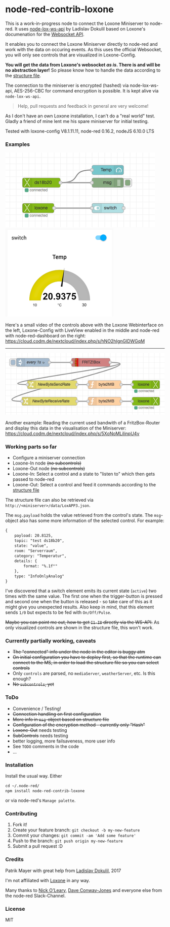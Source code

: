 # node-red-contrib-loxone

This is a work-in-progress node to connect the Loxone Miniserver to
node-red. It uses [node-lox-ws-api](https://github.com/alladdin/node-lox-ws-api) 
by Ladislav Dokulil based on Loxone's documenation for the [Websocket API](https://www.loxone.com/dede/wp-content/uploads/sites/2/2016/08/loxone-communicating-with-the-miniserver.pdf).

It enables you to connect the Loxone Miniserver directly to node-red and work with the data
on occuring events. As this uses the official Websocket, you will only see controls that are 
visualized in Loxone-Config. 

**You will get the data from Loxone's websocket _as is_. There is and will be no abstraction layer!**
So please know how to handle the data according to the [structure file](https://www.loxone.com/dede/wp-content/uploads/sites/2/2016/08/loxone-structure-file.pdf?x48792).


The connection to the miniserver is encrypted (hashed) via node-lox-ws-api, AES-256-CBC for command encryption 
is possible. It is kept alive via `node-lox-ws-api`.

> Help, pull requests and feedback in general are very welcome!

As I don't have an own Loxone installation, I can't do a "real world" test. 
Gladly a friend of mine lent me his spare miniserver for initial testing.

Tested with loxone-config V8.1.11.11, node-red 0.16.2, nodeJS 6.10.0 LTS

### Examples

![image of node-red editor](node-red-contrib-loxone-editor.png)
![image node-red dashboard](node-red-contrib-loxone-dashboard.png)

Here's a small video of the controls above with the Loxone Webinterface on the left, Loxone-Config with LiveView enabled in the 
middle and node-red with node-red-dashboard on the right: https://cloud.codm.de/nextcloud/index.php/s/hNO2hIgnGIDWGqM

--- 

![image of node-red flow for fritzbox](node-red-contrib-loxone-demo-fritz.png)
  
Another example: Reading the current used bandwith of a FritzBox-Router and display 
this data in the visualisation of the Miniserver:  https://cloud.codm.de/nextcloud/index.php/s/5XoNoMLilinpU4v
    

### Working parts so far
* Configure a miniserver connection 
* Loxone-In node ~~(no subcontrols)~~
* Loxone-Out node ~~(no subcontrols)~~
* Loxone-In: Select a control and a state to "listen to" which then gets passed to node-red
* Loxone-Out: Select a control and feed it commands according to the [structure file](https://www.loxone.com/dede/wp-content/uploads/sites/2/2016/08/loxone-structure-file.pdf?x48792)

The structure file can also be retrieved via `http://<miniserver>/data/LoxAPP3.json`.

The `msg.payload` holds the value retrieved from the control's state. The `msg`-object also has some more information of
the selected control. For example:

    {
        payload: 20.8125,
        topic: "test ds18b20",
        state: "value",
        room: "Serverraum",
        category: "Temperatur",
        details: {
            format: "%.1f°"
        },
        type: "InfoOnlyAnalog"
    }
    
I've discovered that a switch element emits its current state (`active`) two times with the same value.
The first one when the trigger-button is pressed and second one when the button is released - so 
take care of this as it might give you unexpected results.
Also keep in mind, that this element sends `1/0` but expects to be fed with `On/Off/Pulse`.

~~Maybe you can point me out, how to get `I1-I8` directly via the WS-API.~~ As only visualized controls are
shown in the structure file, this won't work.

### Currently partially working, caveats

* ~~The "connected" info under the node in the editor is buggy atm~~
* ~~On initial configuration you have to deploy first, so that the runtime can connect to the MS, in order 
to load the structure file so you can select controls~~
* Only `controls` are parsed, no `mediaServer`, `weatherServer`, etc. 
  Is this enough? 
* ~~No `subcontrols`, yet~~


### ToDo 
* Convenience / Testing!
* ~~Connection handling on first configuration~~
* ~~More info in `msg`-object based on structure file~~
* ~~Configuration of the encryption method - currently only "Hash"~~
* ~~Loxone-Out~~ needs testing
* ~~SubControls~~ needs testing
* better logging, more failsaveness, more user info
* See `TODO` comments in the code
* ...

### Installation
Install the usual way. Either

    cd ~/.node-red/
    npm install node-red-contrib-loxone
    
or via node-red's `Manage palette`.

### Contributing

1. Fork it!
2. Create your feature branch: `git checkout -b my-new-feature`
3. Commit your changes: `git commit -am 'Add some feature'`
4. Push to the branch: `git push origin my-new-feature`
5. Submit a pull request :D

### Credits
Patrik Mayer with great help from [Ladislav Dokulil](https://github.com/alladdin), 2017 

I'm not affiliated with [Loxone](https://www.loxone.com/) in any way.

Many thanks to [Nick O'Leary](https://github.com/knolleary), [Dave Conway-Jones](https://github.com/dceejay/)
 and everyone else from the node-red Slack-Channel. 

### License
MIT

